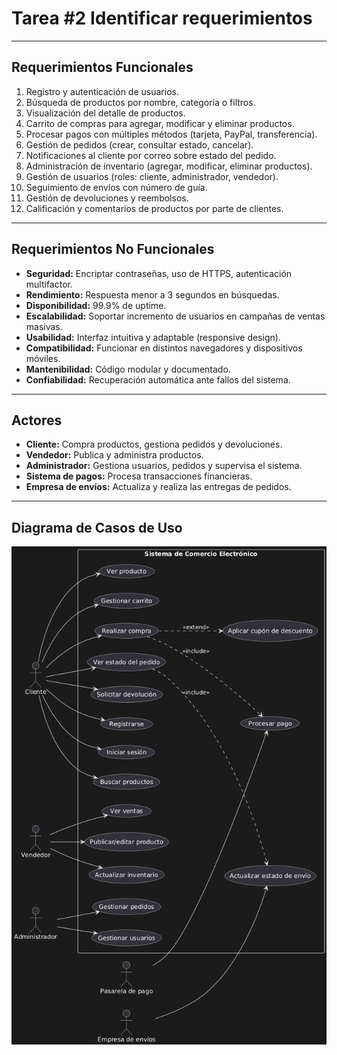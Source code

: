# Tarea #2 Identificar requerimientos

---

## Requerimientos Funcionales  
1. Registro y autenticación de usuarios.  
2. Búsqueda de productos por nombre, categoría o filtros.  
3. Visualización del detalle de productos.  
4. Carrito de compras para agregar, modificar y eliminar productos.  
5. Procesar pagos con múltiples métodos (tarjeta, PayPal, transferencia).  
6. Gestión de pedidos (crear, consultar estado, cancelar).  
7. Notificaciones al cliente por correo sobre estado del pedido.  
8. Administración de inventario (agregar, modificar, eliminar productos).  
9. Gestión de usuarios (roles: cliente, administrador, vendedor).  
10. Seguimiento de envíos con número de guía.  
11. Gestión de devoluciones y reembolsos.  
12. Calificación y comentarios de productos por parte de clientes.  

---

## Requerimientos No Funcionales  
- **Seguridad:** Encriptar contraseñas, uso de HTTPS, autenticación multifactor.  
- **Rendimiento:** Respuesta menor a 3 segundos en búsquedas.  
- **Disponibilidad:** 99.9% de uptime.  
- **Escalabilidad:** Soportar incremento de usuarios en campañas de ventas masivas.  
- **Usabilidad:** Interfaz intuitiva y adaptable (responsive design).  
- **Compatibilidad:** Funcionar en distintos navegadores y dispositivos móviles.  
- **Mantenibilidad:** Código modular y documentado.  
- **Confiabilidad:** Recuperación automática ante fallos del sistema.  

---

## Actores  
- **Cliente:** Compra productos, gestiona pedidos y devoluciones.  
- **Vendedor:** Publica y administra productos.  
- **Administrador:** Gestiona usuarios, pedidos y supervisa el sistema.  
- **Sistema de pagos:** Procesa transacciones financieras.  
- **Empresa de envíos:** Actualiza y realiza las entregas de pedidos.  

---

## Diagrama de Casos de Uso  

![diagrama](diagrama.png)

